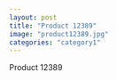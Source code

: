 ```yaml
---
layout: post
title: "Product 12389"
image: "product12389.jpg"
categories: "category1"
---
```

Product 12389
